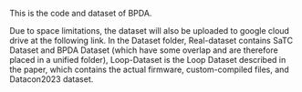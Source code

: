 This is the code and dataset of BPDA.  

Due to space limitations, the dataset will also be uploaded to google cloud drive at the following link.  In the Dataset folder, Real-dataset contains SaTC Dataset and BPDA Dataset (which have some overlap and are therefore placed in a unified folder), Loop-Dataset is the Loop Dataset described in the paper, which contains the actual firmware, custom-compiled files, and Datacon2023 dataset.
